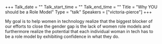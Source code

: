 +++
Talk_date = ""
Talk_start_time = ""
Talk_end_time = ""
Title = "Why YOU should be a Role Model"
Type = "talk"
Speakers = ["victoria-pierce"]
+++

My goal is to help women in technology realize that the biggest blocker of our efforts to close the gender gap is the lack of women role models and furthermore realize the potential that each individual woman in tech has to be a role model by exhibiting confidence in what they do.
